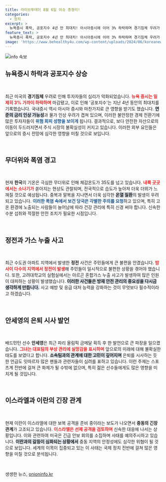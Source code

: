 ```yaml
---
title: 라이브투데이 8월 6일 이슈 총정리!
categories:
  - 정치
excerpt: >
  뉴욕증시 폭락, 공포지수 4년 만 최대치! 아시아증시에 이어 3% 하락하며 경기침체 우려가 커지는 가운데, 체감온도 35도의 폭염과 정전 소동까지. 여기에 배드민턴 여제 안세영의 은퇴 시사 발언과 중동 긴장감까지, 혼란이 가중되는 현 상황을 정리합니다.
feature_text: >
  뉴욕증시 폭락, 공포지수 4년 만 최대치! 아시아증시에 이어 3% 하락하며 경기침체 우려가 커지는 가운데, 체감온도 35도의 폭염과 정전 소동까지. 여기에 배드민턴 여제 안세영의 은퇴 시사 발언과 중동 긴장감까지, 혼란이 가중되는 현 상황을 정리합니다.
image: 'https://www.behealthy4u.com/wp-content/uploads/2024/06/koreanews.jpg'
---
```


<p><img src="https://www.behealthy4u.com/wp-content/uploads/2024/06/koreanews.jpg" alt="info 속보" /></p>

<h2 data-ke-size="size26">뉴욕증시 하락과 공포지수 상승</h2>

<p data-ke-size="size16">&nbsp;</p>

<p>최근 미국의 <b>경기침체</b> 우려로 인해 투자자들의 심리가 악화되었습니다. <b><span style="color: #ee2323;">뉴욕 증시는 일제히 3% 가까이 하락하며</span></b> 마감됐고, 이로 인해 '공포지수'는 지난 4년 동안의 최대치를 기록했습니다. 국내증시 역시 아시아 증시와 마찬가지로 큰 영향을 받기도 했습니다. <b><span style="background-color: #21538527;">연준의 금리 인상 가능성</span></b>과 물가 인상 우려가 겹쳐 있으며, 이러한 불안정한 경제 전환기에 많은 투자자들이 <b><span style="color: #1a5490;">위험 회피 성향을 보이게</span></b> 됩니다. 결과적으로, 보다 안전한 자산으로의 이동이 두드러지면서 주식 시장의 불확실성이 커지고 있습니다. 이러한 외부 요인들은 앞으로의 증시 전망에 심각한 영향을 미칠 것으로 보입니다. </p>

<p data-ke-size="size16">&nbsp;</p>

<h2 data-ke-size="size26">무더위와 폭염 경고</h2>

<p data-ke-size="size16">&nbsp;</p>

<p>현재 <b>한국</b>의 기온은 극심한 무더위로 인해 체감온도가 35도를 넘고 있습니다. <b><span style="color: #ee2323;">내륙 곳곳에서는 소나기가</span></b> 쏟아지는 현상도 관찰되며, 전국적으로 습도가 높아져 더욱 더위가 느껴질 것으로 예상됩니다. 중복과 말복을 지나면서 더욱 심각한 <b><span style="background-color: #21538527;">온열 질환</span></b>의 발생이 우려되고 있습니다. <b><span style="color: #1a5490;">이러한 폭염 속에서 보건 당국은 각별한 주의를 요청</span></b>하고 있으며, 특히 고온 환경에 노출되는 사람들이 늘어남에 따라 건강 관리에 특히 신경 써야 합니다. 신속한 수분 섭취와 적절한 안전 조치가 필요한 시점입니다. </p>

<p data-ke-size="size16">&nbsp;</p>

<h2 data-ke-size="size26">정전과 가스 누출 사고</h2>

<p data-ke-size="size16">&nbsp;</p>

<p>최근 수도권 아파트 지역에서 발생한 <b>정전</b> 사건은 주민들에게 큰 불편을 안겼습니다. <b><span style="color: #ee2323;">밤사이 다수의 지역에서 정전이 발생</span></b>해 주민들이 일시적으로 불편한 상황을 겪어야 했습니다. 또한, 고려대학교의 실험실에서는 아르곤 혼합가스 누출 사고가 발생하여 많은 인원이 대피하는 상황이 발생했습니다. <b><span style="background-color: #21538527;">이러한 사건들은 방재 안전 관리의 중요성을 다시금 생각하게 만듭니다.</span></b> 사고 예방 및 응급 대처 능력을 강화하는 것이 무엇보다 필수적이라고 하겠습니다. </p>

<p data-ke-size="size16">&nbsp;</p>

<h2 data-ke-size="size26">안세영의 은퇴 시사 발언</h2>

<p data-ke-size="size16">&nbsp;</p>

<p>배드민턴 선수 <b>안세영</b>은 최근 파리 올림픽 금메달 획득 후 한 발언으로 큰 파장을 일으켰습니다. <b><span style="color: #ee2323;">그녀는 대표팀의 부상 관리에 실망감을 표시하며</span></b> 앞으로의 미래에 대해 불확실한 태도를 보였다고 합니다. <b><span style="background-color: #21538527;">소속팀과의 관계에 대한 고민이 깊어지며</span></b> 은퇴를 시사하는 듯한 언급도 잇따르자 많은 팬들과 관련자들이 심려를 표하고 있습니다. 이런 주제는 스포츠계 전반에 걸쳐 큰 화제가 될 수밖에 없으며, 특히 젊은 선수들에게도 많은 영향을 미치게 될 것입니다. </p>

<p data-ke-size="size16">&nbsp;</p>

<h2 data-ke-size="size26">이스라엘과 이란의 긴장 관계</h2>

<p data-ke-size="size16">&nbsp;</p>

<p>현재 이란이 이스라엘에 대한 보복 공격을 준비 중이라는 보도가 나오면서 <b>중동의 긴장 관계</b>가 고조되고 있습니다. <b><span style="color: #ee2323;">이스라엘은 선제 공격을 검토하며</span></b> 신속한 대응에 나서는 상황입니다. 이와 관련하여 미국은 긴급 안보 회의를 소집하며 사태를 예의주시하고 있습니다. <b><span style="background-color: #21538527;">이란과의 갈등이 심화되는 상황에서</span></b> 중동 지역의 안정성에도 심각한 위협이 될 것으로 보입니다. 세계의 이목이 집중되고 있는 이 사태는 국제 정치 전반에 걸쳐 많은 영향을 미칠 것으로 분석됩니다. </p>

<p data-ke-size="size16">&nbsp;</p>
생생한 뉴스, <a href="https://onioninfo.kr" rel="dofollow">onioninfo.kr</a>


